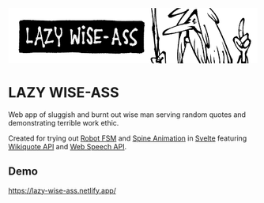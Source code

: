 <div align="center">
  <img src="./public/wise-ass-thumb.png" width="900" alt="lazy wise ass"  />
</div>

# LAZY WISE-ASS

Web app of sluggish and burnt out wise man serving random quotes and demonstrating terrible work ethic.

Created for trying out [Robot FSM](https://thisrobot.life/) and [Spine Animation](http://esotericsoftware.com/) in [Svelte](https://svelte.dev/) featuring [Wikiquote API](https://en.wikiquote.org/) and [Web Speech API](https://developer.mozilla.org/en-US/docs/Web/API/SpeechSynthesis).

## Demo

https://lazy-wise-ass.netlify.app/
